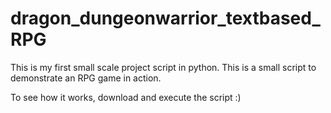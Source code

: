 # dragon_dungeonwarrior_textbased_RPG

This is my first small scale project script in python.
This is a small script to demonstrate an RPG game in action.

To see how it works, download and execute the script :)
 
